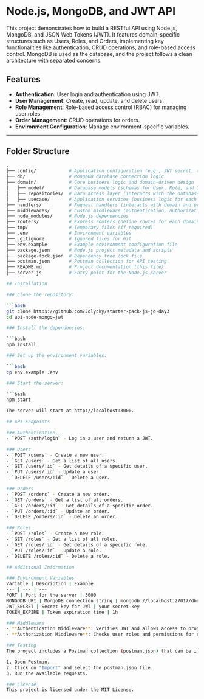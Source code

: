 # Node.js, MongoDB, and JWT API

This project demonstrates how to build a RESTful API using Node.js, MongoDB, and JSON Web Tokens (JWT). It features domain-specific structures such as Users, Roles, and Orders, implementing key functionalities like authentication, CRUD operations, and role-based access control. MongoDB is used as the database, and the project follows a clean architecture with separated concerns.

## Features

- **Authentication**: User login and authentication using JWT.
- **User Management**: Create, read, update, and delete users.
- **Role Management**: Role-based access control (RBAC) for managing user roles.
- **Order Management**: CRUD operations for orders.
- **Environment Configuration**: Manage environment-specific variables.

---

## Folder Structure

```bash
.
├── config/            # Application configuration (e.g., JWT secret, database settings)
├── db/                # MongoDB database connection logic
├── domain/            # Core business logic and domain-driven design
│   ├── model/         # Database models (schemas for User, Role, and Order)
│   ├── repositories/  # Data access layer (interacts with the database)
│   ├── usecase/       # Application services (business logic for each domain)
├── handlers/          # Request handlers (interacts with domain and prepares responses)
├── middlewares/       # Custom middleware (authentication, authorization, etc.)
├── node_modules/      # Node.js dependencies
├── routers/           # Express routers (define routes for each domain)
├── tmp/               # Temporary files (if required)
├── .env               # Environment variables
├── .gitignore         # Ignored files for Git
├── env.example        # Example environment configuration file
├── package.json       # Node.js project metadata and scripts
├── package-lock.json  # Dependency tree lock file
├── postman.json       # Postman collection for API testing
├── README.md          # Project documentation (this file)
├── server.js          # Entry point for the Node.js server

## Installation

### Clone the repository:

```bash
git clone https://github.com/Jolycky/starter-pack-js-jo-day3 
cd api-node-mongo-jwt

### Install the dependencies:

```bash
npm install

### Set up the environment variables:

```bash
cp env.example .env

### Start the server:

```bash
npm start

The server will start at http://localhost:3000.

## API Endpoints

### Authentication
- `POST /auth/login` - Log in a user and return a JWT.

### Users
- `POST /users` - Create a new user.
- `GET /users` - Get a list of all users.
- `GET /users/:id` - Get details of a specific user.
- `PUT /users/:id` - Update a user.
- `DELETE /users/:id` - Delete a user.

### Orders
- `POST /orders` - Create a new order.
- `GET /orders` - Get a list of all orders.
- `GET /orders/:id` - Get details of a specific order.
- `PUT /orders/:id` - Update an order.
- `DELETE /orders/:id` - Delete an order.

### Roles
- `POST /roles` - Create a new role.
- `GET /roles` - Get a list of all roles.
- `GET /roles/:id` - Get details of a specific role.
- `PUT /roles/:id` - Update a role.
- `DELETE /roles/:id` - Delete a role.

## Additional Information

### Environment Variables
Variable | Description | Example
--- | --- | ---
PORT | Port for the server | 3000
MONGODB_URI | MongoDB connection string | mongodb://localhost:27017/dbname
JWT_SECRET | Secret key for JWT | your-secret-key
TOKEN_EXPIRE | Token expiration time | 1h

### Middleware
- **Authentication Middleware**: Verifies JWT and allows access to protected routes.
- **Authorization Middleware**: Checks user roles and permissions for role-based access control.

### Testing
The project includes a Postman collection (postman.json) that can be imported into Postman for testing the API.

1. Open Postman.
2. Click on "Import" and select the postman.json file.
3. Run the available requests.

### License
This project is licensed under the MIT License.